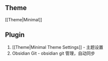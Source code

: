 ## Theme

[[Theme|Minimal]] 

## Plugin

1. [[Theme|Minimal Theme Settings]] - 主题设置
2. Obsidian Git - obsidian git 管理，自动同步


